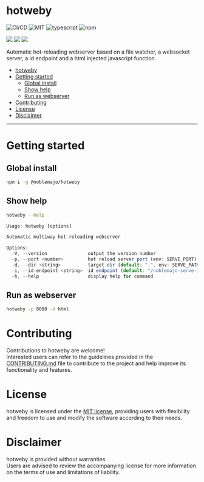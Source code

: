 # hotweby

![CI/CD](https://github.com/noblemajo/hotweby/actions/workflows/npm-publish.yml/badge.svg)
![MIT](https://img.shields.io/badge/license-MIT-blue.svg)
![typescript](https://img.shields.io/badge/dynamic/json?style=plastic&color=blue&label=Typescript&prefix=v&query=devDependencies.typescript&url=https%3A%2F%2Fraw.githubusercontent.com%2Fnoblemajo%2Fhotweby%2Fmain%2Fpackage.json)
![npm](https://img.shields.io/npm/v/hotweby.svg?style=plastic&logo=npm&color=red)
<!-- ![github](https://img.shields.io/badge/dynamic/json?style=plastic&color=darkviolet&label=GitHub&prefix=v&query=version&url=https%3A%2F%2Fraw.githubusercontent.com%2Fnoblemajo%2Fhotweby%2Fmain%2Fpackage.json) -->

![](https://img.shields.io/badge/dynamic/json?color=green&label=watchers&query=watchers&suffix=x&url=https%3A%2F%2Fapi.github.com%2Frepos%2Fnoblemajo%2Fhotweby)
![](https://img.shields.io/badge/dynamic/json?color=yellow&label=stars&query=stargazers_count&suffix=x&url=https%3A%2F%2Fapi.github.com%2Frepos%2Fnoblemajo%2Fhotweby)
![](https://img.shields.io/badge/dynamic/json?color=navy&label=forks&query=forks&suffix=x&url=https%3A%2F%2Fapi.github.com%2Frepos%2Fnoblemajo%2Fhotweby)
<!-- ![](https://img.shields.io/badge/dynamic/json?color=darkred&label=open%20issues&query=open_issues&suffix=x&url=https%3A%2F%2Fapi.github.com%2Frepos%2Fnoblemajo%2Fhotweby)
![](https://img.shields.io/badge/dynamic/json?color=orange&label=subscribers&query=subscribers_count&suffix=x&url=https%3A%2F%2Fapi.github.com%2Frepos%2Fnoblemajo%2Fhotweby) -->

Automatic hot-reloading webserver based on a file watcher, a websocket server, a id endpoint and a html injected javascript function.

- [hotweby](#hotweby)
- [Getting started](#getting-started)
  - [Global install](#global-install)
  - [Show help](#show-help)
  - [Run as webserver](#run-as-webserver)
- [Contributing](#contributing)
- [License](#license)
- [Disclaimer](#disclaimer)

----

# Getting started

## Global install
```sh
npm i -g @noblemajo/hotweby
```

## Show help
```sh
hotweby --help
```

```js
Usage: hotweby [options]

Automatic multiway hot-reloading webserver

Options:
  -V, --version               output the version number
  -p, --port <number>         hot reload server port (env: SERVE_PORT)
  -d, --dir <string>          target dir (default: ".", env: SERVE_PATH)
  -i, --id-endpoint <string>  id endpoint (default: "/noblemajo-serve-id", env: SERVE_ID_ENDPOINT)
  -h, --help                  display help for command
```

## Run as webserver
```sh
hotweby -p 8080 -d html
```

# Contributing
Contributions to hotweby are welcome!  
Interested users can refer to the guidelines provided in the [CONTRIBUTING.md](CONTRIBUTING.md) file to contribute to the project and help improve its functionality and features.

# License
hotweby is licensed under the [MIT license](LICENSE), providing users with flexibility and freedom to use and modify the software according to their needs.

# Disclaimer
hotweby is provided without warranties.  
Users are advised to review the accompanying license for more information on the terms of use and limitations of liability.
